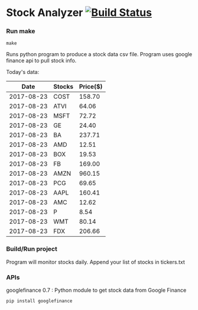 # Stock Analyzer [![Build Status](https://travis-ci.org/ogoyal/StockAnalyzer.svg?branch=master)](https://travis-ci.org/ogoyal/StockAnalyzer)

### Run make
```
make
```

Runs python program to produce a stock data csv file. Program uses google finance api to pull stock info.

Today's data:

| Date| Stocks| Price($) | 
| --- | --- | ---  | 
| 2017-08-23| COST| 158.70 | 
| 2017-08-23| ATVI| 64.06 | 
| 2017-08-23| MSFT| 72.72 | 
| 2017-08-23| GE| 24.40 | 
| 2017-08-23| BA| 237.71 | 
| 2017-08-23| AMD| 12.51 | 
| 2017-08-23| BOX| 19.53 | 
| 2017-08-23| FB| 169.00 | 
| 2017-08-23| AMZN| 960.15 | 
| 2017-08-23| PCG| 69.65 | 
| 2017-08-23| AAPL| 160.41 | 
| 2017-08-23| AMC| 12.62 | 
| 2017-08-23| P| 8.54 | 
| 2017-08-23| WMT| 80.14 | 
| 2017-08-23| FDX| 206.66 | 

### Build/Run project

Program will monitor stocks daily. Append your list of stocks in tickers.txt

### APIs
googlefinance 0.7 : Python module to get stock data from Google Finance

```
pip install googlefinance
```

